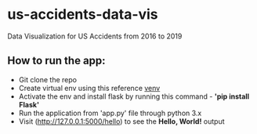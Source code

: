 # us-accidents-data-vis
Data Visualization for US Accidents from 2016 to 2019

## How to run the app:

- Git clone the repo
- Create virtual env using this reference [venv](https://flask.palletsprojects.com/en/1.1.x/installation/#virtual-environments)
- Activate the env and install flask by running this command - **'pip install Flask'**
- Run the application from 'app.py' file through python 3.x
- Visit (http://127.0.0.1:5000/hello) to see the **Hello, World!** output

